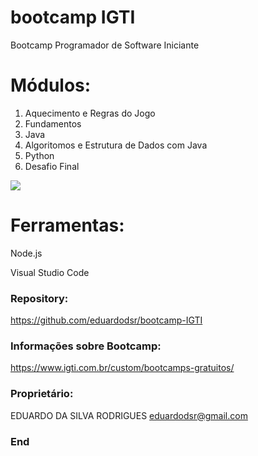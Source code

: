# bootcamp IGTI

Bootcamp Programador de Software Iniciante

# Módulos:
                
1. Aquecimento e Regras do Jogo
2. Fundamentos
3. Java
4. Algoritomos e Estrutura de Dados com Java
5. Python
6. Desafio Final

![](https://i.imgur.com/sUbFRTU.png)

# Ferramentas:

Node.js

Visual Studio Code

### Repository:

<https://github.com/eduardodsr/bootcamp-IGTI>

### Informações sobre Bootcamp:

<https://www.igti.com.br/custom/bootcamps-gratuitos/>

### Proprietário:

EDUARDO DA SILVA RODRIGUES
eduardodsr@gmail.com

### End
